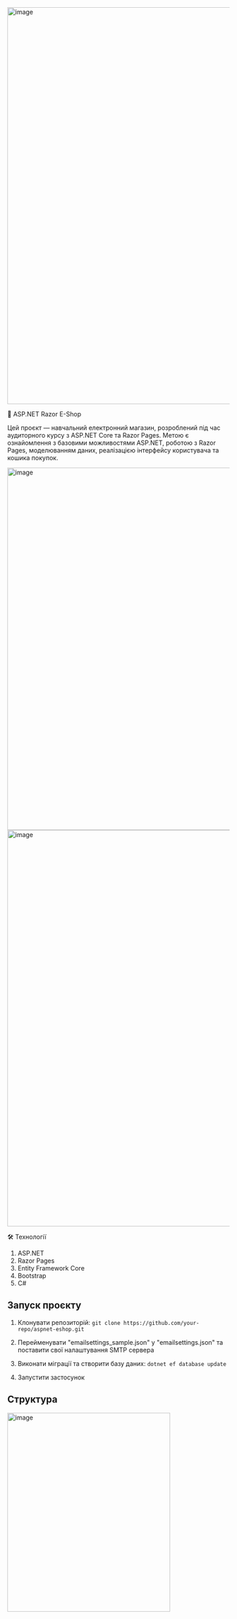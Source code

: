 ﻿<img width="1888" height="898" alt="image" src="https://github.com/user-attachments/assets/e682ffb0-4a83-4edd-900a-b06554bc4868" />


🛒 ASP.NET Razor E-Shop

Цей проєкт — навчальний електронний магазин, розроблений під час аудиторного курсу з ASP.NET Core та Razor Pages.
Метою є ознайомлення з базовими можливостями ASP.NET, роботою з Razor Pages, моделюванням даних, реалізацією інтерфейсу користувача та кошика покупок.

<img width="1906" height="820" alt="image" src="https://github.com/user-attachments/assets/3a4fa1ed-563d-459e-a0d6-e61341c043c3" />
<img width="1462" height="897" alt="image" src="https://github.com/user-attachments/assets/2c93ab81-d5df-4bf9-b1e9-81b14bb0918c" />

🛠️ Технології

1. ASP.NET
2. Razor Pages
3. Entity Framework Core 
4. Bootstrap 
5. C#

## Запуск проєкту
1) Клонувати репозиторій:
``` git clone https://github.com/your-repo/aspnet-eshop.git ```
2) Перейменувати "emailsettings_sample.json" у "emailsettings.json" та поставити свої налаштування SMTP сервера

3) Виконати міграції та створити базу даних:
``` dotnet ef database update ```
4) Запустити застосунок

## Структура
<img width="369" height="450" alt="image" src="https://github.com/user-attachments/assets/c8ab0a16-9657-4b09-be56-dd5242e58fcf" />
